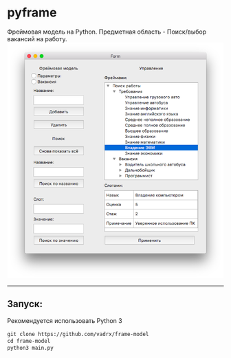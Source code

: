 # pyframe
Фреймовая модель на Python.
Предметная область - Поиск/выбор вакансий на работу.
![picture](./img/pyframe_demo.png)
***

<h2> Запуск: </h2>
Рекомендуется использовать Python 3

```
git clone https://github.com/vadrx/frame-model
cd frame-model
python3 main.py
```
